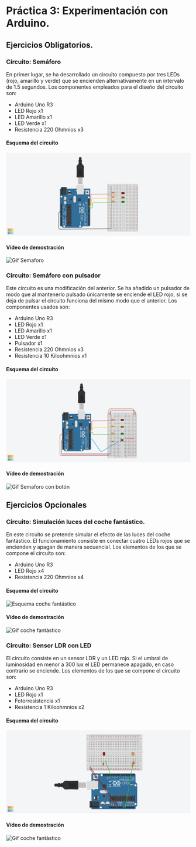# Práctica 3: Experimentación con Arduino.
## Ejercicios Obligatorios.
### Circuito: Semáforo

En primer lugar, se ha desarrollado un circuito compuesto por tres LEDs (rojo, amarillo y verde) que se encienden alternativamente
en un intervalo de 1.5 segundos. Los componentes empleados para el diseño del circuito son:
- Arduino Uno R3
- LED Rojo x1
- LED Amarillo x1
- LED Verde x1
- Resistencia 220 Ohmnios x3

#### Esquema del circuito

![Esquema Semaforo](https://github.com/mnc99/PDIH/blob/main/P3/Screenshots/semaphore_esquema.png?raw=true)

#### Vídeo de demostración


![Gif Semaforo](https://github.com/mnc99/PDIH/blob/main/P3/Videos_Fotos_Circuitos/semaphore.gif?raw=true)

### Circuito: Semáforo con pulsador

Este circuito es una modificación del anterior. Se ha añadido un pulsador de modo que al mantenerlo pulsado únicamente se
enciende el LED rojo, si se deja de pulsar el circuito funciona del mismo modo que el anterior. Los componentes usados son:
- Arduino Uno R3
- LED Rojo x1
- LED Amarillo x1
- LED Verde x1
- Pulsador x1
- Resistencia 220 Ohmnios x3
- Resistencia 10 Kiloohmnios x1

#### Esquema del circuito

![Esquema Semaforo con botón](https://github.com/mnc99/PDIH/blob/main/P3/Screenshots/semaphore_with_button_esquema.png?raw=true)

#### Vídeo de demostración


![Gif Semaforo con botón](https://github.com/mnc99/PDIH/blob/main/P3/Videos_Fotos_Circuitos/semaphore_with_button.gif?raw=true)

## Ejercicios Opcionales
### Circuito: Simulación luces del coche fantástico.

En este circuito se pretende simular el efecto de las luces del coche fantástico. El funcionamiento consiste en conectar cuatro
LEDs rojos que se encienden y apagan de manera secuencial. Los elementos de los que se compone el circuito son:
- Arduino Uno R3
- LED Rojo x4
- Resistencia 220 Ohmnios x4

#### Esquema del circuito

![Esquema coche fantástico](https://github.com/mnc99/PDIH/blob/main/P3/Screenshots/coche_fantástico_luces_esquema.png?raw=true)

#### Vídeo de demostración

![Gif coche fantástico](https://github.com/mnc99/PDIH/blob/main/P3/Videos_Fotos_Circuitos/coche_fantastico.gif?raw=true)

### Circuito: Sensor LDR con LED

El circuito consiste en un sensor LDR y un LED rojo. Si el umbral de luminosidad en menor a 300 lux el LED permanece apagado, en caso contrario se enciende.
Los elementos de los que se compone el circuito son:
- Arduino Uno R3
- LED Rojo x1
- Fotorresistencia x1
- Resistencia 1 Kiloohmnios x2

#### Esquema del circuito

![Esquema coche fantástico](https://github.com/mnc99/PDIH/blob/main/P3/Screenshots/sensor_LDR_esquema.png?raw=true)

#### Vídeo de demostración

![Gif coche fantástico]()
